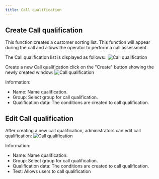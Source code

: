 ```yaml
---
title: Call qualification
---
```


## Create Call qualification

This function creates a customer sorting list. This function will appear during the call and allows the operator to perform a call assessment.

The Call qualification list is displayed as follows::
![Call qualification](/images/qualification-list.png)

Create a new Call qualification click on the "Create" button showing the newly created window: 
![Call qualification](/images/qualification-create.png)

Information:
- Name: Name qualification.
- Group: Select group for call qualification.
- Qualification data: The conditions are created to call qualification.

## Edit Call qualification

After creating a new call qualification, administrators can edit call qualification:
![Call qualification](/images/qualification-edit.png)

Information:
- Name: Name qualification.
- Group: Select group for call qualification.
- Qualification data: The conditions are created to call qualification.
- Test: Allows users to call qualification